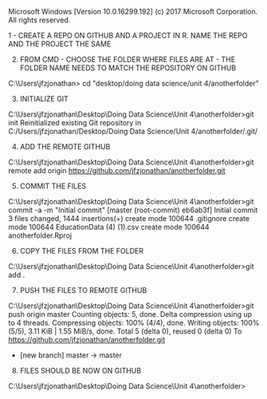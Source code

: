 Microsoft Windows [Version 10.0.16299.192]
(c) 2017 Microsoft Corporation. All rights reserved.


1 - CREATE A REPO ON GITHUB AND A PROJECT IN R. NAME THE REPO AND THE PROJECT THE SAME

2. FROM CMD - CHOOSE THE FOLDER WHERE FILES ARE AT - THE FOLDER NAME NEEDS TO MATCH THE REPOSITORY ON GITHUB

C:\Users\jfzjonathan> cd "desktop/doing data science/unit 4/anotherfolder"


3. INITIALIZE GIT

C:\Users\jfzjonathan\Desktop\Doing Data Science\Unit 4\anotherfolder>git init
Reinitialized existing Git repository in C:/Users/jfzjonathan/Desktop/Doing Data Science/Unit 4/anotherfolder/.git/



4. ADD THE REMOTE GITHUB 

C:\Users\jfzjonathan\Desktop\Doing Data Science\Unit 4\anotherfolder>git remote add origin https://github.com/jfzjonathan/anotherfolder.git


5. COMMIT THE FILES

C:\Users\jfzjonathan\Desktop\Doing Data Science\Unit 4\anotherfolder>git commit -a -m "Initial commit"
[master (root-commit) eb6ab3f] Initial commit
 3 files changed, 1444 insertions(+)
 create mode 100644 .gitignore
 create mode 100644 EducationData (4) (1).csv
 create mode 100644 anotherfolder.Rproj



6. COPY THE FILES FROM THE FOLDER

C:\Users\jfzjonathan\Desktop\Doing Data Science\Unit 4\anotherfolder>git add .

7. PUSH THE FILES TO REMOTE GITHUB

C:\Users\jfzjonathan\Desktop\Doing Data Science\Unit 4\anotherfolder>git push origin master
Counting objects: 5, done.
Delta compression using up to 4 threads.
Compressing objects: 100% (4/4), done.
Writing objects: 100% (5/5), 3.11 KiB | 1.55 MiB/s, done.
Total 5 (delta 0), reused 0 (delta 0)
To https://github.com/jfzjonathan/anotherfolder.git
 * [new branch]      master -> master
 
 8. FILES SHOULD BE NOW ON GITHUB

C:\Users\jfzjonathan\Desktop\Doing Data Science\Unit 4\anotherfolder>
